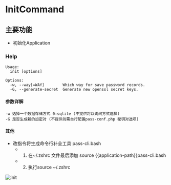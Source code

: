 # InitCommand

## 主要功能

- 初始化Application

### Help

```
Usage:
  init [options]

Options:
  -w, --way[=WAY]        Which way for save password records.
  -G, --generate-secret  Generate new openssl secret keys.
```
#### 参数详解

```
-w 选择一个数据存储方式 0:sqlite (不提供将以询问方式选择)
-G 是否生成新的加密对 (不提供则需自行配置pass-conf.php 秘钥对选项)
```

#### 其他
+ 改指令将生成命令行补全工具 pass-cli.bash
  + 1. 在~/.zshrc 文件最后添加 source {{application-path}}pass-cli.bash
  + 2. 执行source ~/.zshrc

![init](http://assest.dowte.com/imgs/pass-cli/init-G.jpg)





